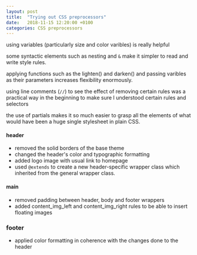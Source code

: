 ```yaml
---
layout: post
title:  "Trying out CSS preprocessors"
date:   2018-11-15 12:20:00 +0100
categories: CSS preprocessors
---
```


using variables (particularly size and color varibles) is really helpful

some syntactic elements such as nesting and `&` make it simpler to read and write style rules.

applying functions such as the lighten() and darken() and passing varibles as their parameters increases flexibility enormously.

using line comments (`//`) to see the effect of removing certain rules was a practical way in the beginning to make sure I understood certain rules and selectors

the use of partials makes it so much easier to grasp all the elements of what would have been a huge single stylesheet in plain CSS.

#### header ####
+ removed the solid borders of the base theme
+ changed the header's color and typographic formatting
+ added logo image with usual link to homepage
+ used `@extends` to create a new header-specific wrapper class which inherited from the general wrapper class.

#### main ####
+ removed padding between header, body and footer wrappers
+ added content_img_left and content_img_right rules to be able to insert floating images

### footer ###
+ applied color formatting in coherence with the changes done to the header
